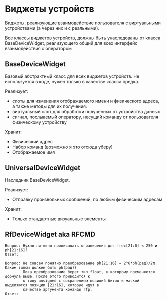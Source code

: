 # Виджеты устройств
Виджеты, реализующие взаимодействие пользователя с виртуальными устройствами (а через них и с реальными).

Все классы виджетов устройств, должны быть унаследованы от класса BaseDeviceWidget, реализующего общий для всех интерфейс взаимодействия с оператором

## BaseDeviceWidget
Базовый абстрактный класс для всех виджетов устройств. Не используется в коде, нужен только в качестве класса предка. 

Реализует: 
- слоты для изменения отображаемого имени и физического адреса, а также методы для их получения.
- виртуальный слот для обработки полученных от устройства данных
- сигнал, послыаемый оператору, несущий команду от пользователя физическому устройству

Хранит:
- Физический адрес
- Набор команд (возможно я это отсюда уберу)
- Отображаемое имя

## UniversalDeviceWidget
Наследник BaseDeviceWidget.

Реализует:
- Отправку произвольных сообщений, по любым физическим адресам

Хранит:
- Только стандартные визуальные элементы

## RfDeviceWidget aka RFCMD

    Вопрос: Нужно ли явно прописывать ограничения для frec[21:0] < 250 и ph[21:16]?
    Ответ:

    Вопрос: Не совсем понятно преобразование ph[21:16] = 2^6*ph(рад)/2π. Каким типом должен быть ph(рад)?
            Пока преобразование берет тип float, к которому пременяется формула выше. После этого приводится к 
            к типу unsigned с сохранением позиций битов и маской выделяются позиции [21:16], которые идут в
            качестве аргумента команды rfp.
    Ответ:

    